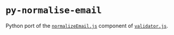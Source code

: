 # `py-normalise-email`

Python port of the
[`normalizeEmail.js`](https://github.com/validatorjs/validator.js/blob/master/src/lib/normalizeEmail.js)
component of [`validator.js`](https://github.com/validatorjs/validator.js).
